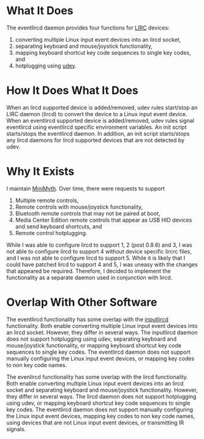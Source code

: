 # What It Does #

The eventlircd daemon provides four functions for [LIRC](http://www.lirc.org) devices:

  1. converting multiple Linux input event devices into an lircd socket,
  1. separating keyboard and mouse/joystick functionality,
  1. mapping keyboard shortcut key code sequences to single key codes, and
  1. hotplugging using [udev](http://en.wikipedia.org/wiki/Udev).

# How It Does What It Does #

When an lircd supported device is added/removed, udev rules start/stop an LIRC daemon (lircd) to convert the device to a Linux input event device. When an eventlircd supported device is added/removed, udev rules signal eventlircd using eventlircd specific environment variables. An init script starts/stops the eventlircd daemon. In addition, an init script starts/stops any lircd daemons for lircd supported devices that are not detected by udev.

# Why It Exists #

I maintain [MiniMyth](http://www.minimyth.org/). Over time, there were requests to support

  1. Multiple remote controls,
  1. Remote controls with mouse/joystick functionality,
  1. Bluetooth remote controls that may not be paired at boot,
  1. Media Center Edition remote controls that appear as USB HID devices and send keyboard shortcuts, and
  1. Remote control hotplugging.

While I was able to configure lircd to support 1, 2 (post 0.8.6) and 3, I was not able to configure lircd to support 4 without device specific lircrc files, and I was not able to configure lircd to support 5. While it is likely that I could have patched lircd to support 4 and 5, I was uneasy with the changes that appeared be required. Therefore, I decided to implement the functionality as a separate daemon used in conjunction with lircd.

# Overlap With Other Software #

The eventlircd functionality has some overlap with the [inputlircd](http://svn.sliepen.eu.org/inputlirc/trunk/) functionality. Both enable converting multiple Linux input event devices into an lircd socket. However, they differ in several ways. The inputlircd daemon does not support hotplugging using udev, separating keyboard and mouse/joystick functionality, or mapping keyboard shortcut key code sequences to single key codes. The eventlircd daemon does not support manually configuring the Linux input event devices, or mapping key codes to non key code names.

The evenlircd functionality has some overlap with the lircd functionality. Both enable converting multiple Linux input event devices into an lircd socket and separating keyboard and mouse/joystick functionality. However, they differ in several ways. The lircd daemon does not support hotplugging using udev, or mapping keyboard shortcut key code sequences to single key codes. The eventlircd daemon does not support manually configuring the Linux input event devices, mapping key codes to non key code names, using devices that are not Linux input event devices, or transmitting IR signals.
